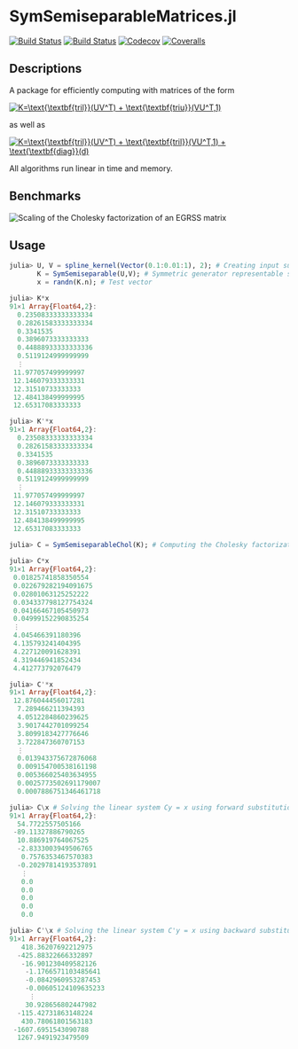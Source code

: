 # SymSemiseparableMatrices.jl

[![Build Status](https://travis-ci.com/mipals/SymSemiseparableMatrices.jl.svg?branch=master)](https://travis-ci.com/mipals/SymSemiseparableMatrices.jl)
[![Build Status](https://ci.appveyor.com/api/projects/status/github/mipals/SymSemiseparableMatrices.jl?svg=true)](https://ci.appveyor.com/project/mipals/SymSemiseparableMatrices-jl)
[![Codecov](https://codecov.io/gh/mipals/SymSemiseparableMatrices.jl/branch/master/graph/badge.svg)](https://codecov.io/gh/mipals/SymSemiseparableMatrices.jl)
[![Coveralls](https://coveralls.io/repos/github/mipals/SymSemiseparableMatrices.jl/badge.svg?branch=master)](https://coveralls.io/github/mipals/SymSemiseparableMatrices.jl?branch=master)

## Descriptions
A package for efficiently computing with matrices of the form

<a href="https://www.codecogs.com/eqnedit.php?latex=\dpi{100}&space;K=\text{\textbf{tril}}(UV^T)&space;&plus;&space;\text{\textbf{triu}}(VU^T,1)" target="_blank"><img src="https://latex.codecogs.com/png.latex?\dpi{100}&space;K=\text{\textbf{tril}}(UV^T)&space;&plus;&space;\text{\textbf{triu}}(VU^T,1)" title="K=\text{\textbf{tril}}(UV^T) + \text{\textbf{triu}}(VU^T,1)" /></a>

as well as

<a href="https://www.codecogs.com/eqnedit.php?latex=\dpi{100}&space;K=\text{\textbf{tril}}(UV^T)&space;&plus;&space;\text{\textbf{tril}}(VU^T,1)&space;&plus;&space;\text{\textbf{diag}}(d)" target="_blank"><img src="https://latex.codecogs.com/gif.latex?\dpi{100}&space;K=\text{\textbf{tril}}(UV^T)&space;&plus;&space;\text{\textbf{tril}}(VU^T,1)&space;&plus;&space;\text{\textbf{diag}}(d)" title="K=\text{\textbf{tril}}(UV^T) + \text{\textbf{tril}}(VU^T,1) + \text{\textbf{diag}}(d)" /></a>

All algorithms run linear in time and memory.

## Benchmarks
![Scaling of the Cholesky factorization of an EGRSS matrix](https://www.dropbox.com/s/kidp87fgk9ro2d4/egrqs_cholesky.png?dl=0)

## Usage
```julia
julia> U, V = spline_kernel(Vector(0.1:0.01:1), 2); # Creating input such that K is positive definite
       K = SymSemiseparable(U,V); # Symmetric generator representable semiseparable matrix
       x = randn(K.n); # Test vector

julia> K*x
91×1 Array{Float64,2}:
  0.23508333333333334
  0.28261583333333334
  0.3341535          
  0.3896073333333333 
  0.44888933333333336
  0.5119124999999999 
  ⋮                  
 11.977057499999997  
 12.146079333333331  
 12.31510733333333   
 12.484138499999995  
 12.65317083333333 

julia> K'*x
91×1 Array{Float64,2}:
  0.23508333333333334
  0.28261583333333334
  0.3341535          
  0.3896073333333333 
  0.44888933333333336
  0.5119124999999999 
  ⋮                  
 11.977057499999997  
 12.146079333333331  
 12.31510733333333   
 12.484138499999995  
 12.65317083333333  
 
julia> C = SymSemiseparableChol(K); # Computing the Cholesky factorization of K

julia> C*x
91×1 Array{Float64,2}:
 0.01825741858350554 
 0.022679282194091675
 0.02801063125252222 
 0.034337798127754324
 0.04166467105450973 
 0.04999152290835254 
 ⋮                   
 4.045466391180396   
 4.135793241404395   
 4.227120091628391   
 4.319446941852434   
 4.412773792076479 

julia> C'*x
91×1 Array{Float64,2}:
 12.876044456017281    
  7.289466211394393    
  4.0512284860239625   
  3.9017442701099254   
  3.8099183427776646   
  3.722847360707153    
  ⋮                    
  0.013943375672876068 
  0.009154700538161198 
  0.005366025403634955 
  0.0025773502691179007
  0.0007886751346461718

julia> C\x # Solving the linear system Cy = x using forward substitution
91×1 Array{Float64,2}:
  54.7722557505166    
 -89.11327886790265   
  10.886919764067525  
  -2.8333003949506765 
   0.7576353467570383 
  -0.20297814193537891
   ⋮                  
   0.0                
   0.0                
   0.0                
   0.0                
   0.0    

julia> C'\x # Solving the linear system C'y = x using backward substitution
91×1 Array{Float64,2}:
   418.36207692212975   
  -425.88322666332897   
   -16.901230409582126  
    -1.1766571103485641 
    -0.0842960953287453 
    -0.00605124109635233
     ⋮                  
    30.928656802447982  
  -115.42731863148224   
   430.78061801563183   
 -1607.6951543090788    
  1267.9491923479509  

```

